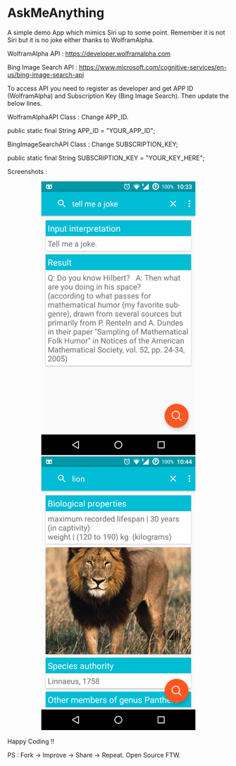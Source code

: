 # AskMeAnything

A simple demo App which mimics Siri up to some point. Remember it is not Siri but it is no joke either thanks to WolframAlpha.

WolframAlpha API : https://developer.wolframalpha.com

Bing Image Search API : https://www.microsoft.com/cognitive-services/en-us/bing-image-search-api

To access API you need to register as developer and get APP ID (WolframAlpha) and Subscription Key (Bing Image Search). Then update the below lines.

WolframAlphaAPI Class : Change APP_ID.

public static final String APP_ID = "YOUR_APP_ID";

BingImageSearchAPI Class : Change SUBSCRIPTION_KEY;

public static final String SUBSCRIPTION_KEY = "YOUR_KEY_HERE";

Screenshots :

<p align="center">
  <img src="https://raw.githubusercontent.com/sumitsahoo/AskMeAnything/master/device-2016-06-14-223345.png" width="350"/>
  <img src="https://raw.githubusercontent.com/sumitsahoo/AskMeAnything/master/device-2016-06-14-224419.png" width="350"/>
</p>

Happy Coding !!

PS : Fork -> Improve -> Share -> Repeat. Open Source FTW.
